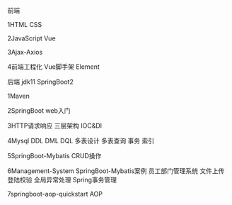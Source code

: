 前端

1HTML CSS

2JavaScript Vue

3Ajax-Axios

4前端工程化 Vue脚手架 Element

后端
jdk11  SpringBoot2

1Maven

2SpringBoot web入门

3HTTP请求响应 三层架构 IOC&DI

4Mysql  DDL DML DQL 多表设计 多表查询 事务 索引 

5SpringBoot-Mybatis CRUD操作

6Management-System SpringBoot-Mybatis案例 员工部门管理系统 文件上传 登陆校验 全局异常处理 Spring事务管理

7springboot-aop-quickstart AOP


